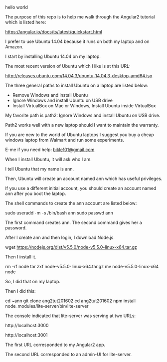 hello world

The purpose of this repo is to help me walk through the Angular2 tutorial which is listed here:

https://angular.io/docs/ts/latest/quickstart.html

I prefer to use Ubuntu 14.04 because it runs on both my laptop and on Amazon.

I start by installing Ubuntu 14.04 on my laptop.

The most recent version of Ubuntu which I like is at this URL:

http://releases.ubuntu.com/14.04.3/ubuntu-14.04.3-desktop-amd64.iso

The three general paths to install Ubuntu on a laptop are listed below:

- Remove Windows and install Ubuntu
- Ignore Windows and install Ubuntu on USB drive
- Install VirtualBox on Mac or Windows, Install Ubuntu inside VirtualBox

My favorite path is path2: Ignore Windows and install Ubuntu on USB drive.

Path2 works well with a new laptop should I want to maintain the warranty.

If you are new to the world of Ubuntu laptops I suggest you buy a cheap windows laptop from Walmart and run some experiments.

E-me if you need help: bikle101@gmail.com

When I install Ubuntu, it will ask who I am.

I tell Ubuntu that my name is ann.

Then, Ubuntu will create an account named ann which has useful privileges.

If you use a different initial account, you should create an account named ann after you boot the laptop.

The shell commands to create the ann account are listed below:

sudo useradd -m -s /bin/bash ann
sudo passwd ann

The first command creates ann.
The second command gives her a password.

After I create ann and then login, I download Node.js.

wget https://nodejs.org/dist/v5.5.0/node-v5.5.0-linux-x64.tar.gz

Then I install it.

rm -rf  node
tar zxf node-v5.5.0-linux-x64.tar.gz
mv      node-v5.5.0-linux-x64 node

So, I did that on my laptop.

Then I did this:

cd ~ann
git clone ang2tut201602
cd        ang2tut201602
npm install
node_modules/lite-server/bin/lite-server

The console indicated that lite-server was serving at two URLs:

http://localhost:3000

http://localhost:3001

The first URL corresponded to my Angular2 app.

The second URL corresponded to an admin-UI for lite-server.
